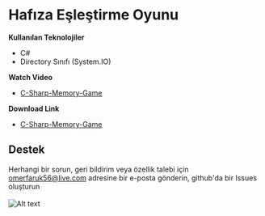 # Hafıza Eşleştirme Oyunu

<b>Kullanılan Teknolojiler</b>
- C#
- Directory Sınıfı (System.IO)

<b>Watch Video</b>
- <a href="https://www.youtube.com/watch?v=dQjb8yx4WTE&t=6s&ab_channel=%C3%96merFarukEllialt%C4%B1">C-Sharp-Memory-Game</a>

<b>Download Link</b>
- <a href="https://yadi.sk/d/pAPsGktXiESyMA">C-Sharp-Memory-Game</a>

## <b>Destek</b>
Herhangi bir sorun, geri bildirim veya özellik talebi için omerfaruk56@live.com adresine bir e-posta gönderin, github'da bir Issues oluşturun
<br>
<br>
![Alt text](http://img.youtube.com/vi/dQjb8yx4WTE/0.jpg?raw=true "Title")

